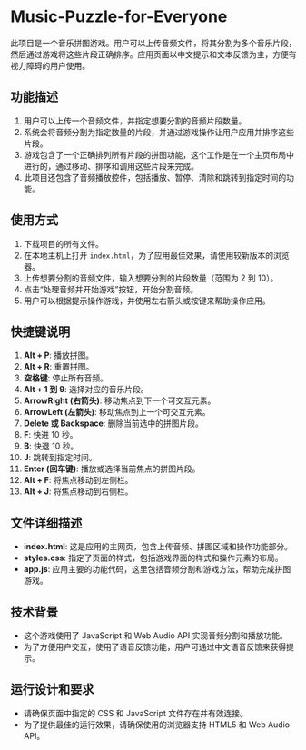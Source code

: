 # Music-Puzzle-for-Everyone

此项目是一个音乐拼图游戏。用户可以上传音频文件，将其分割为多个音乐片段，然后通过游戏将这些片段正确排序。应用页面以中文提示和文本反馈为主，方便有视力障碍的用户使用。

## 功能描述

1. 用户可以上传一个音频文件，并指定想要分割的音频片段数量。
2. 系统会将音频分割为指定数量的片段，并通过游戏操作让用户应用并排序这些片段。
3. 游戏包含了一个正确排列所有片段的拼图功能，这个工作是在一个主页布局中进行的，通过移动、排序和调用这些片段来完成。
4. 此项目还包含了音频播放控件，包括播放、暂停、清除和跳转到指定时间的功能。

## 使用方式

1. 下载项目的所有文件。
2. 在本地主机上打开 `index.html`，为了应用最佳效果，请使用较新版本的浏览器。
3. 上传想要分割的音频文件，输入想要分割的片段数量（范围为 2 到 10）。
4. 点击“处理音频并开始游戏”按钮，开始分割音频。
5. 用户可以根据提示操作游戏，并使用左右箭头或按键来帮助操作应用。

## 快捷键说明

1. **Alt + P**: 播放拼图。
2. **Alt + R**: 重置拼图。
3. **空格键**: 停止所有音频。
4. **Alt + 1 到 9**: 选择对应的音乐片段。
5. **ArrowRight (右箭头)**: 移动焦点到下一个可交互元素。
6. **ArrowLeft (左箭头)**: 移动焦点到上一个可交互元素。
7. **Delete 或 Backspace**: 删除当前选中的拼图片段。
8. **F**: 快进 10 秒。
9. **B**: 快退 10 秒。
10. **J**: 跳转到指定时间。
11. **Enter (回车键)**: 播放或选择当前焦点的拼图片段。
12. **Alt + F**: 将焦点移动到左侧栏。
13. **Alt + J**: 将焦点移动到右侧栏。

## 文件详细描述

- **index.html**: 这是应用的主网页，包含上传音频、拼图区域和操作功能部分。
- **styles.css**: 指定了页面的样式，包括游戏界面的样式和操作元素的布局。
- **app.js**: 应用主要的功能代码，这里包括音频分割和游戏方法，帮助完成拼图游戏。

## 技术背景
- 这个游戏使用了 JavaScript 和 Web Audio API 实现音频分割和播放功能。
- 为了方便用户交互，使用了语音反馈功能，用户可通过中文语音反馈来获得提示。

## 运行设计和要求
- 请确保页面中指定的 CSS 和 JavaScript 文件存在并有效连接。
- 为了提供最佳的运行效果，请确保使用的浏览器支持 HTML5 和 Web Audio API。
